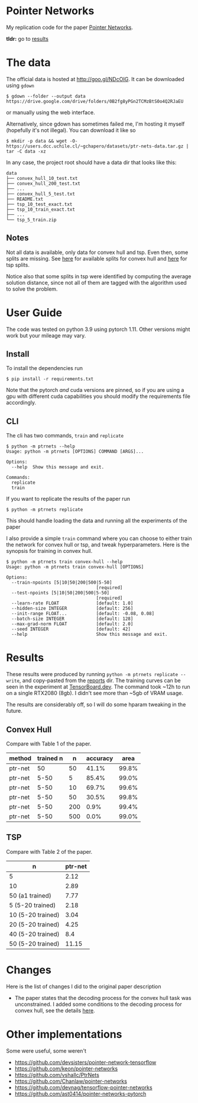 # Pointer Networks
My replication code for the paper [Pointer Networks](https://arxiv.org/abs/1506.03134).

**tldr:** go to [results](#results)

# The data
The official data is hosted at http://goo.gl/NDcOIG. It can be downloaded using `gdown`
```console
$ gdown --folder --output data https://drive.google.com/drive/folders/0B2fg8yPGn2TCMzBtS0o4Q2RJaEU
```
or manually using the web interface.

Alternatively, since gdown has sometimes failed me, I'm hosting it myself (hopefully
it's not illegal).  You can download it like so
```console
$ mkdir -p data && wget -O- https://users.dcc.uchile.cl/~gchapero/datasets/ptr-nets-data.tar.gz | tar -C data -xz
```

In any case, the project root should have a data dir that looks like this:
```
data
├── convex_hull_10_test.txt
├── convex_hull_200_test.txt
├── ...
├── convex_hull_5_test.txt
├── README.txt
├── tsp_10_test_exact.txt
├── tsp_10_train_exact.txt
├── ...
└── tsp_5_train.zip
```

## Notes

Not all data is available, only data for convex hull and tsp. Even then, some splits are
missing. See
[here](https://github.com/gchaperon/replication/blob/63f3d0b73e44f93baad5b6106375208ecec2627d/pointer-networks/ptrnets/data/__init__.py#L31)
for available splits for convex hull and
[here](https://github.com/gchaperon/replication/blob/63f3d0b73e44f93baad5b6106375208ecec2627d/pointer-networks/ptrnets/data/__init__.py#L172)
for tsp splits.

Notice also that some splits in tsp were identified by computing the average solution
distance, since not all of them are tagged with the algorithm used to solve the problem.

# User Guide
The code was tested on python 3.9 using pytorch 1.11. Other versions might work but your
mileage may vary.
## Install
To install the dependencies run
```console
$ pip install -r requirements.txt
```
Note that the pytorch _and_ cuda versions are pinned, so if you are using a gpu
with different cuda capabilities you should modify the requirements file accordingly.

## CLI
The cli has two commands, `train` and `replicate`
```console
$ python -m ptrnets --help
Usage: python -m ptrnets [OPTIONS] COMMAND [ARGS]...

Options:
  --help  Show this message and exit.

Commands:
  replicate
  train
```

If you want to replicate the results of the paper run 
```console
$ python -m ptrnets replicate
```
This should handle loading the data and running all the experiments of the paper

I also provide a simple `train` command where you can choose to either train the network
for convex hull or tsp, and tweak hyperparameters. Here is the synopsis for training in
convex hull.
```console
$ python -m ptrnets train convex-hull --help
Usage: python -m ptrnets train convex-hull [OPTIONS]

Options:
  --train-npoints [5|10|50|200|500|5-50]
                                  [required]
  --test-npoints [5|10|50|200|500|5-50]
                                  [required]
  --learn-rate FLOAT              [default: 1.0]
  --hidden-size INTEGER           [default: 256]
  --init-range FLOAT...           [default: -0.08, 0.08]
  --batch-size INTEGER            [default: 128]
  --max-grad-norm FLOAT           [default: 2.0]
  --seed INTEGER                  [default: 42]
  --help                          Show this message and exit.
```


# Results
These results were produced by running `python -m ptrnets replicate --write`, and
copy-pasted from the [reports](reports/) dir. The training curves can be seen in the experiment
at [TensorBoard.dev](https://tensorboard.dev/experiment/F80SgWxKRO2xmof6vKALkQ/).
The command took ~12h to run on a single RTX2080 (8gb). I didn't see more than ~5gb of VRAM usage.

The results are considerably off, so I will do some hparam tweaking in the future.

## Convex Hull
Compare with Table 1 of the paper.

| method   | trained n   |   n | accuracy   | area   |
|----------|-------------|-----|------------|--------|
| ptr-net  | 50          |  50 | 41.1%      | 99.8%  |
| ptr-net  | 5-50        |   5 | 85.4%      | 99.0%  |
| ptr-net  | 5-50        |  10 | 69.7%      | 99.6%  |
| ptr-net  | 5-50        |  50 | 30.5%      | 99.8%  |
| ptr-net  | 5-50        | 200 | 0.9%       | 99.4%  |
| ptr-net  | 5-50        | 500 | 0.0%       | 99.0%  |

## TSP
Compare with Table 2 of the paper.

| n                 |   ptr-net |
|-------------------|-----------|
| 5                 |      2.12 |
| 10                |      2.89 |
| 50 (a1 trained)   |      7.77 |
| 5 (5-20 trained)  |      2.18 |
| 10 (5-20 trained) |      3.04 |
| 20 (5-20 trained) |      4.25 |
| 40 (5-20 trained) |      8.4  |
| 50 (5-20 trained) |     11.15 |

# Changes
Here is the list of changes I did to the original paper description

* The paper states that the decoding process for the convex hull task was unconstrained.
  I added some conditions to the decoding process for convex hull, see the details
  [here](https://github.com/gchaperon/replication/blob/125e9d9a2de3790ffb502cc6cd10b8c1578003ca/pointer-networks/ptrnets/model.py#L376).
<!---
* Optimizer: SGD to Adam and add learn rate scheduler. I obtained similar results with
  eoth but Adam converged faster.
--->


# Other implementations
Some were useful, some weren't

* https://github.com/devsisters/pointer-network-tensorflow
* https://github.com/keon/pointer-networks
* https://github.com/vshallc/PtrNets
* https://github.com/Chanlaw/pointer-networks
* https://github.com/devnag/tensorflow-pointer-networks
* https://github.com/ast0414/pointer-networks-pytorch

